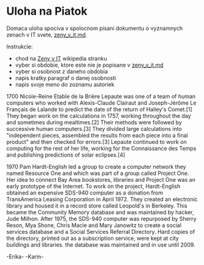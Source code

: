 # Uloha na Piatok
Domaca uloha spociva v spolocnom pisani dokumentu o vyznamnych zenach v IT svete, [zeny_v_it.md](zeny_v_it.md).

Instrukcie:
- chod na [Zeny v IT](https://en.wikipedia.org/wiki/Women_in_computing) wikipedia stranku
- vyber si obdobie, ktore este nie je popisane v [zeny_v_it.md](zeny_v_it.md)
- vyber si osobnost z daneho obdobia
- napis kratky paragraf o danej osobnosti
- napis svoje meno do zoznamu autoriek

1700
Nicole-Reine Etable de la Brière Lepaute was one of a team of human computers who worked with Alexis-Claude Clairaut and Joseph-Jérôme Le Français de Lalande to predict the date of the return of Halley's Comet.[1] They began work on the calculations in 1757, working throughout the day and sometimes during mealtimes.[2] Their methods were followed by successive human computers.[3] They divided large calculations into "independent pieces, assembled the results from each piece into a final product" and then checked for errors.[3] Lepaute continued to work on computing for the rest of her life, working for the Connaissance des Temps and publishing predictions of solar eclipses.[4]

1970
Pam Hardt-English led a group to create a computer network they named Resource One and which was part of a group called Project One.  
Her idea to connect Bay Area bookstores, libraries and Project One was an early prototype of the Internet. To work on the project, Hardt-English 
obtained an expensive SDS-940 computer as a donation from TransAmerica Leasing Corporation in April 1972. They created an electronic library and housed it 
in a record store called Leopold's in Berkeley. This became the Community Memory database and was maintained by hacker, Jude Milhon. 
 After 1975, the SDS-940 computer was repurposed by Sherry Reson, Mya Shone, Chris Macie and Mary Janowitz to create a social services database 
 and a Social Services Referral Directory. Hard copies of the directory, printed out as a subscription service, were kept at city buildings and libraries. 
 the database was maintained and in use until 2009.


-Erika-
-Karin-